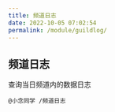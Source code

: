 ```yaml
---
title: 频道日志
date: 2022-10-05 07:02:54
permalink: /module/guildlog/
---
```

## 频道日志

查询当日频道内的数据日志

```
@小念同学 /频道日志
```